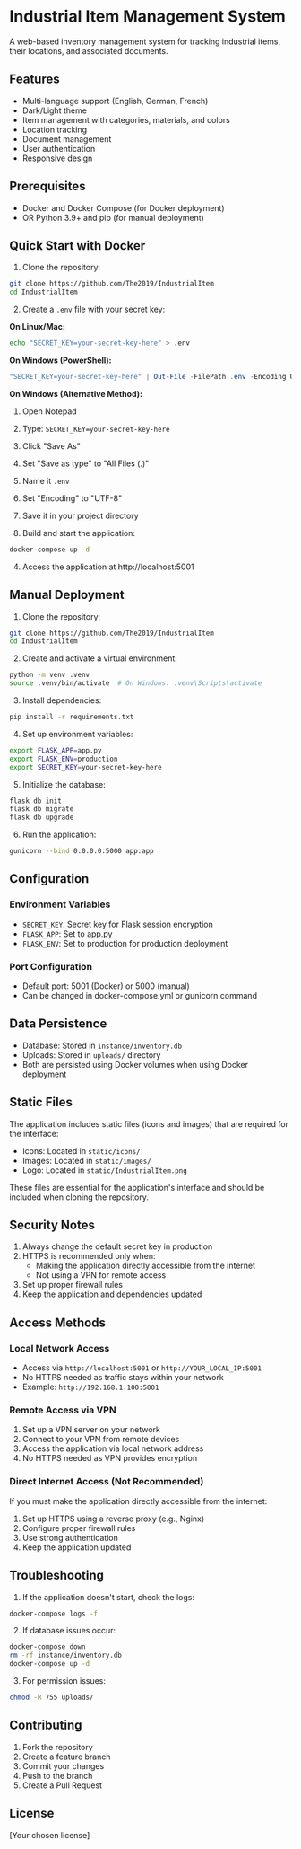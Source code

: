 # Industrial Item Management System

A web-based inventory management system for tracking industrial items, their locations, and associated documents.

## Features
- Multi-language support (English, German, French)
- Dark/Light theme
- Item management with categories, materials, and colors
- Location tracking
- Document management
- User authentication
- Responsive design

## Prerequisites
- Docker and Docker Compose (for Docker deployment)
- OR Python 3.9+ and pip (for manual deployment)

## Quick Start with Docker

1. Clone the repository:
```bash
git clone https://github.com/The2019/IndustrialItem
cd IndustrialItem
```

2. Create a `.env` file with your secret key:

**On Linux/Mac:**
```bash
echo "SECRET_KEY=your-secret-key-here" > .env
```

**On Windows (PowerShell):**
```powershell
"SECRET_KEY=your-secret-key-here" | Out-File -FilePath .env -Encoding UTF8
```

**On Windows (Alternative Method):**
1. Open Notepad
2. Type: `SECRET_KEY=your-secret-key-here`
3. Click "Save As"
4. Set "Save as type" to "All Files (*.*)"
5. Name it `.env`
6. Set "Encoding" to "UTF-8"
7. Save it in your project directory

3. Build and start the application:
```bash
docker-compose up -d
```

4. Access the application at http://localhost:5001

## Manual Deployment

1. Clone the repository:
```bash
git clone https://github.com/The2019/IndustrialItem
cd IndustrialItem
```

2. Create and activate a virtual environment:
```bash
python -m venv .venv
source .venv/bin/activate  # On Windows: .venv\Scripts\activate
```

3. Install dependencies:
```bash
pip install -r requirements.txt
```

4. Set up environment variables:
```bash
export FLASK_APP=app.py
export FLASK_ENV=production
export SECRET_KEY=your-secret-key-here
```

5. Initialize the database:
```bash
flask db init
flask db migrate
flask db upgrade
```

6. Run the application:
```bash
gunicorn --bind 0.0.0.0:5000 app:app
```

## Configuration

### Environment Variables
- `SECRET_KEY`: Secret key for Flask session encryption
- `FLASK_APP`: Set to app.py
- `FLASK_ENV`: Set to production for production deployment

### Port Configuration
- Default port: 5001 (Docker) or 5000 (manual)
- Can be changed in docker-compose.yml or gunicorn command

## Data Persistence
- Database: Stored in `instance/inventory.db`
- Uploads: Stored in `uploads/` directory
- Both are persisted using Docker volumes when using Docker deployment

## Static Files
The application includes static files (icons and images) that are required for the interface:
- Icons: Located in `static/icons/`
- Images: Located in `static/images/`
- Logo: Located in `static/IndustrialItem.png`

These files are essential for the application's interface and should be included when cloning the repository.

## Security Notes
1. Always change the default secret key in production
2. HTTPS is recommended only when:
   - Making the application directly accessible from the internet
   - Not using a VPN for remote access
3. Set up proper firewall rules
4. Keep the application and dependencies updated

## Access Methods

### Local Network Access
- Access via `http://localhost:5001` or `http://YOUR_LOCAL_IP:5001`
- No HTTPS needed as traffic stays within your network
- Example: `http://192.168.1.100:5001`

### Remote Access via VPN
1. Set up a VPN server on your network
2. Connect to your VPN from remote devices
3. Access the application via local network address
4. No HTTPS needed as VPN provides encryption

### Direct Internet Access (Not Recommended)
If you must make the application directly accessible from the internet:
1. Set up HTTPS using a reverse proxy (e.g., Nginx)
2. Configure proper firewall rules
3. Use strong authentication
4. Keep the application updated

## Troubleshooting
1. If the application doesn't start, check the logs:
```bash
docker-compose logs -f
```

2. If database issues occur:
```bash
docker-compose down
rm -rf instance/inventory.db
docker-compose up -d
```

3. For permission issues:
```bash
chmod -R 755 uploads/
```

## Contributing
1. Fork the repository
2. Create a feature branch
3. Commit your changes
4. Push to the branch
5. Create a Pull Request

## License
[Your chosen license] 